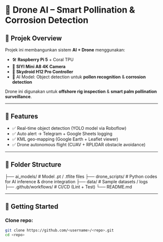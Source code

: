# 🚁 Drone AI – Smart Pollination & Corrosion Detection

## 📌 Projek Overview
Projek ini membangunkan sistem **AI + Drone** menggunakan:
- 🛠 **Raspberry Pi 5** + Coral TPU
- 🎥 **SIYI Mini A8 4K Camera**
- 📡 **Skydroid H12 Pro Controller**
- 🔎 AI Model: Object detection untuk **pollen recognition** & **corrosion detection**

Drone ini digunakan untuk **offshore rig inspection** & **smart palm pollination surveillance**.

---

## 🔧 Features
- ✅ Real-time object detection (YOLO model via Roboflow)
- ✅ Auto alert → Telegram + Google Sheets logging
- ✅ KML geo-mapping (Google Earth + Leaflet viewer)
- ✅ Drone autonomous flight (CUAV + RPLIDAR obstacle avoidance)

---

## 📂 Folder Structure
├── ai_models/ # Model .pt / .tflite files
├── drone_scripts/ # Python codes for AI inference & drone integration
├── data/ # Sample datasets / logs
├── .github/workflows/ # CI/CD (Lint + Test)
└── README.md

---

## 🚀 Getting Started
### Clone repo:
```bash
git clone https://github.com/<username>/<repo>.git
cd <repo>
